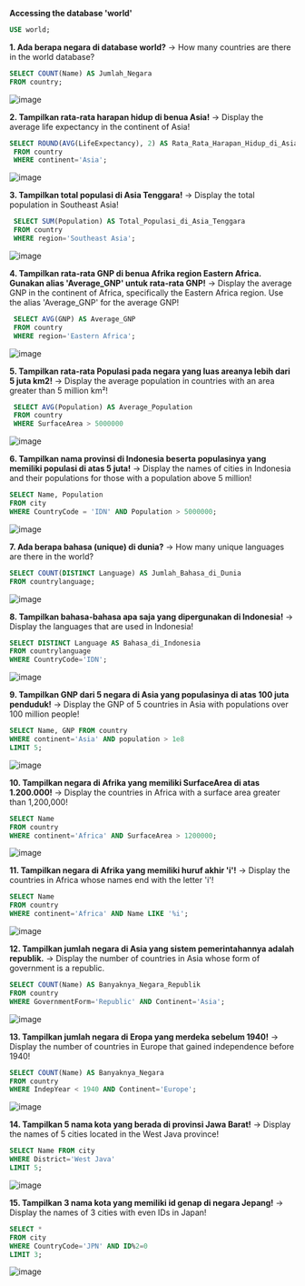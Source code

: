 **Accessing the database 'world'**

````sql
USE world;
````

**1. Ada berapa negara di database world?**
→ How many countries are there in the world database?

````sql
SELECT COUNT(Name) AS Jumlah_Negara
FROM country;
````
![image](https://github.com/user-attachments/assets/3e22ed52-f8c1-4bcf-a537-08cb7da7e20c)

**2. Tampilkan rata-rata harapan hidup di benua Asia!**
→ Display the average life expectancy in the continent of Asia!

````sql
SELECT ROUND(AVG(LifeExpectancy), 2) AS Rata_Rata_Harapan_Hidup_di_Asia
 FROM country
 WHERE continent='Asia';
````
![image](https://github.com/user-attachments/assets/5993aa32-b9ef-436f-b292-14de202d190a)


**3. Tampilkan total populasi di Asia Tenggara!**
→ Display the total population in Southeast Asia!

````sql
 SELECT SUM(Population) AS Total_Populasi_di_Asia_Tenggara
 FROM country
 WHERE region='Southeast Asia';
````
![image](https://github.com/user-attachments/assets/8cad732e-07e0-4f9e-b867-f23090ae6a45)


**4. Tampilkan rata-rata GNP di benua Afrika region Eastern Africa. Gunakan alias 'Average_GNP' untuk rata-rata GNP!**
→ Display the average GNP in the continent of Africa, specifically the Eastern Africa region. Use the alias 'Average_GNP' for the average GNP!

````sql
 SELECT AVG(GNP) AS Average_GNP
 FROM country
 WHERE region='Eastern Africa';
````
![image](https://github.com/user-attachments/assets/551fd217-d6a4-4f03-8aa2-ada87f6c8f83)



**5. Tampilkan rata-rata Populasi pada negara yang luas areanya lebih dari 5 juta km2!**
→ Display the average population in countries with an area greater than 5 million km²!

````sql
 SELECT AVG(Population) AS Average_Population
 FROM country
 WHERE SurfaceArea > 5000000
````
![image](https://github.com/user-attachments/assets/b20d727c-d0e2-4c45-8fcf-9a54936cc127)


**6. Tampilkan nama provinsi di Indonesia beserta populasinya yang memiliki populasi di atas 5 juta!**
→ Display the names of cities in Indonesia and their populations for those with a population above 5 million!

````sql
SELECT Name, Population
FROM city
WHERE CountryCode = 'IDN' AND Population > 5000000;
````
![image](https://github.com/user-attachments/assets/21361e7c-e904-4314-8714-8264318e1a71)


**7. Ada berapa bahasa (unique) di dunia?**
→ How many unique languages are there in the world?

````sql
SELECT COUNT(DISTINCT Language) AS Jumlah_Bahasa_di_Dunia
FROM countrylanguage;
````
![image](https://github.com/user-attachments/assets/df0dcc41-ed27-4826-9645-8016bee5f5d4)


**8. Tampilkan bahasa-bahasa apa saja yang dipergunakan di Indonesia!**
→ Display the languages that are used in Indonesia!

````sql
SELECT DISTINCT Language AS Bahasa_di_Indonesia
FROM countrylanguage
WHERE CountryCode='IDN';
````
![image](https://github.com/user-attachments/assets/28b2a48e-a1e1-4752-8efb-8ead74315b9e)


**9. Tampilkan GNP dari 5 negara di Asia yang populasinya di atas 100 juta penduduk!**
→ Display the GNP of 5 countries in Asia with populations over 100 million people!

````sql
SELECT Name, GNP FROM country
WHERE continent='Asia' AND population > 1e8
LIMIT 5;
````
![image](https://github.com/user-attachments/assets/d17e5bf7-3c6d-4463-8e45-6fab6b5d755d)


**10. Tampilkan negara di Afrika yang memiliki SurfaceArea di atas 1.200.000!**
→ Display the countries in Africa with a surface area greater than 1,200,000!

````sql
SELECT Name   
FROM country
WHERE continent='Africa' AND SurfaceArea > 1200000;
````

![image](https://github.com/user-attachments/assets/96e47989-2b81-4497-8c14-90ce32905dd6)



**11. Tampilkan negara di Afrika yang memiliki huruf akhir 'i'!**
→ Display the countries in Africa whose names end with the letter 'i'!

````sql
SELECT Name   
FROM country
WHERE continent='Africa' AND Name LIKE '%i';
````

![image](https://github.com/user-attachments/assets/2e8705d0-c2fe-4839-84b4-ae412e3001ff)


**12. Tampilkan jumlah negara di Asia yang sistem pemerintahannya adalah republik.**
→ Display the number of countries in Asia whose form of government is a republic.

````sql
SELECT COUNT(Name) AS Banyaknya_Negara_Republik
FROM country
WHERE GovernmentForm='Republic' AND Continent='Asia';
````

![image](https://github.com/user-attachments/assets/3fff92cd-3980-49c1-9dcd-b47b19212b8c)


**13. Tampilkan jumlah negara di Eropa yang merdeka sebelum 1940!**
→ Display the number of countries in Europe that gained independence before 1940!

````sql
SELECT COUNT(Name) AS Banyaknya_Negara
FROM country
WHERE IndepYear < 1940 AND Continent='Europe';
````

![image](https://github.com/user-attachments/assets/b12a21e2-025f-49e4-8840-9b67e617f45e)


**14. Tampilkan 5 nama kota yang berada di provinsi Jawa Barat!**
→ Display the names of 5 cities located in the West Java province!

````sql
SELECT Name FROM city
WHERE District='West Java'
LIMIT 5;
````

![image](https://github.com/user-attachments/assets/73b4a160-afbe-470e-a54f-f2bad7e47d3b)


**15. Tampilkan 3 nama kota yang memiliki id genap di negara Jepang!**
→ Display the names of 3 cities with even IDs in Japan!

````sql
SELECT *
FROM city
WHERE CountryCode='JPN' AND ID%2=0
LIMIT 3;

````
![image](https://github.com/user-attachments/assets/87c4c911-23a8-4526-a8da-5b0856c156a4)

